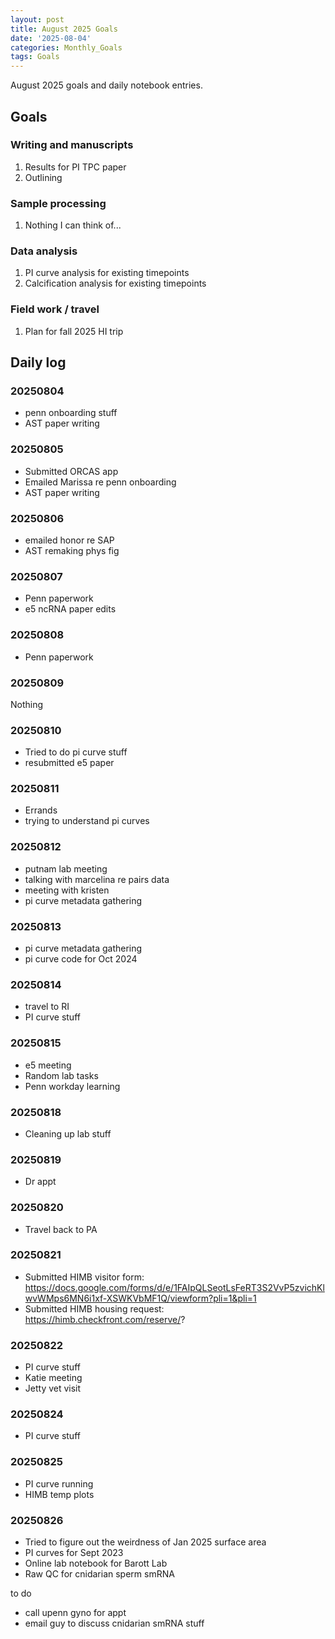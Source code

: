 ```yaml
---
layout: post
title: August 2025 Goals
date: '2025-08-04'
categories: Monthly_Goals
tags: Goals
---
```


August 2025 goals and daily notebook entries.

## Goals

### Writing and manuscripts 

1. Results for PI TPC paper 
2. Outlining 

### Sample processing

1. Nothing I can think of...

### Data analysis

1. PI curve analysis for existing timepoints 
2. Calcification analysis for existing timepoints 

### Field work / travel 

1. Plan for fall 2025 HI trip 

## Daily log 

### 20250804

- penn onboarding stuff 
- AST paper writing 

### 20250805

- Submitted ORCAS app 
- Emailed Marissa re penn onboarding 
- AST paper writing 

### 20250806

- emailed honor re SAP 
- AST remaking phys fig 

### 20250807

- Penn paperwork 
- e5 ncRNA paper edits 

### 20250808

- Penn paperwork 

### 20250809 

Nothing 

### 20250810

- Tried to do pi curve stuff 
- resubmitted e5 paper 

### 20250811

- Errands 
- trying to understand pi curves 

### 20250812

- putnam lab meeting 
- talking with marcelina re pairs data 
- meeting with kristen 
- pi curve metadata gathering 

### 20250813

- pi curve metadata gathering 
- pi curve code for Oct 2024 

### 20250814

- travel to RI 
- PI curve stuff 

### 20250815

- e5 meeting 
- Random lab tasks 
- Penn workday learning 

### 20250818 

- Cleaning up lab stuff 

### 20250819 

- Dr appt 

### 20250820 

- Travel back to PA

### 20250821

- Submitted HIMB visitor form: https://docs.google.com/forms/d/e/1FAIpQLSeotLsFeRT3S2VvP5zvichKlwvWMps6MN6i1xf-XSWKVbMF1Q/viewform?pli=1&pli=1
- Submitted HIMB housing request: https://himb.checkfront.com/reserve/?

### 20250822

- PI curve stuff 
- Katie meeting 
- Jetty vet visit 

### 20250824

- PI curve stuff 

### 20250825 

- PI curve running 
- HIMB temp plots 

### 20250826

- Tried to figure out the weirdness of Jan 2025 surface area 
- PI curves for Sept 2023 
- Online lab notebook for Barott Lab 
- Raw QC for cnidarian sperm smRNA








to do 

- call upenn gyno for appt 
- email guy to discuss cnidarian smRNA stuff 

